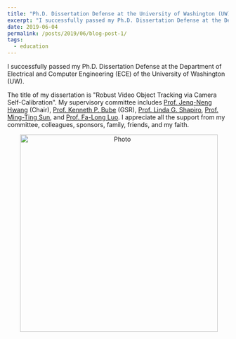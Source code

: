 ```yaml
---
title: "Ph.D. Dissertation Defense at the University of Washington (UW)"
excerpt: "I successfully passed my Ph.D. Dissertation Defense at the Department of Electrical and Computer Engineering (ECE) of the University of Washington (UW). "
date: 2019-06-04
permalink: /posts/2019/06/blog-post-1/
tags:
  - education
---
```


I successfully passed my Ph.D. Dissertation Defense at the Department of Electrical and Computer Engineering (ECE) of the University of Washington (UW). 

The title of my dissertation is "Robust Video Object Tracking via Camera Self-Calibration". My supervisory committee includes [Prof. Jenq-Neng Hwang](https://people.ece.uw.edu/hwang/) (Chair), [Prof. Kenneth P. Bube](https://math.washington.edu/people/kenneth-p-bube) (GSR), [Prof. Linda G. Shapiro](https://homes.cs.washington.edu/~shapiro/), [Prof. Ming-Ting Sun](https://people.ece.uw.edu/sun/), and [Prof. Fa-Long Luo](https://ipl-uw.github.io/fa-long-luo.html). I appreciate all the support from my committee, colleagues, sponsors, family, friends, and my faith. 

<p align="center">
  <img src="https://zhengthomastang.github.io/images/PhD_Defense_photo.jpg?raw=true" alt="Photo" style="width: 450px;"/> 
</p>
